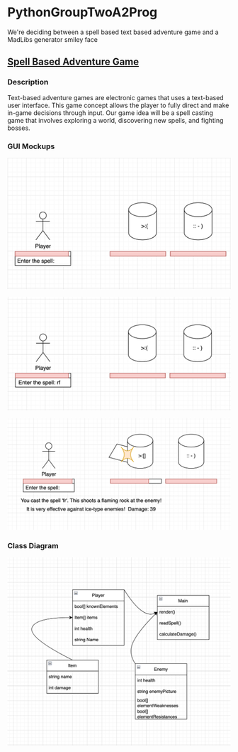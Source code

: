 # PythonGroupTwoA2Prog
We're deciding between a spell based text based adventure game and a MadLibs generator smiley face 

## [Spell Based Adventure Game](https://github.com/MisterNo0ne/PythonGroupTwoA2Prog/tree/main/SpellBattleGame)

### Description
Text-based adventure games are electronic games that uses a text-based user interface. This game concept allows the player to fully direct and make in-game decisions through input. Our game idea will be a spell casting game that involves exploring a world, discovering new spells, and fighting bosses.

### GUI Mockups
![Space Based Adventure 1](https://github.com/MisterNo0ne/PythonGroupTwoA2Prog/blob/main/images/sba1.png?raw=true)

![Space Based Adventure 2](https://github.com/MisterNo0ne/PythonGroupTwoA2Prog/blob/main/images/sba2.png?raw=true)

![Space Based Adventure 3](https://github.com/MisterNo0ne/PythonGroupTwoA2Prog/blob/main/images/sba3.png?raw=true)

### Class Diagram
![Space Based Adventure Class Diagram](https://github.com/MisterNo0ne/PythonGroupTwoA2Prog/blob/main/images/sba4.png?raw=true)
